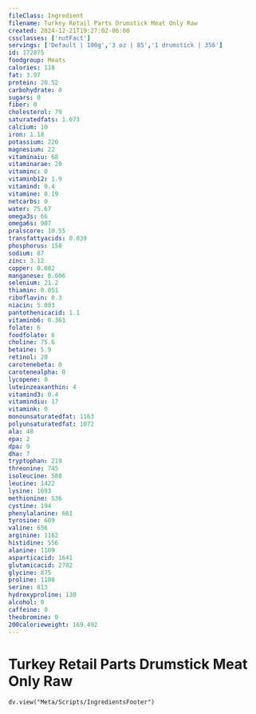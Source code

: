```yaml
---
fileClass: Ingredient
filename: Turkey Retail Parts Drumstick Meat Only Raw
created: 2024-12-21T19:27:02-06:00
cssclasses: ['nutFact']
servings: ['Default | 100g','3 oz | 85','1 drumstick | 356']
id: 172875
foodgroup: Meats
calories: 118
fat: 3.97
protein: 20.52
carbohydrate: 0
sugars: 0
fiber: 0
cholesterol: 79
saturatedfats: 1.073
calcium: 10
iron: 1.18
potassium: 220
magnesium: 22
vitaminaiu: 68
vitaminarae: 20
vitaminc: 0
vitaminb12: 1.9
vitamind: 0.4
vitamine: 0.19
netcarbs: 0
water: 75.67
omega3s: 66
omega6s: 907
pralscore: 10.55
transfattyacids: 0.039
phosphorus: 158
sodium: 87
zinc: 3.12
copper: 0.082
manganese: 0.006
selenium: 21.2
thiamin: 0.051
riboflavin: 0.3
niacin: 5.003
pantothenicacid: 1.1
vitaminb6: 0.361
folate: 6
foodfolate: 6
choline: 75.6
betaine: 5.9
retinol: 20
carotenebeta: 0
carotenealpha: 0
lycopene: 0
luteinzeaxanthin: 4
vitamind3: 0.4
vitamindiu: 17
vitamink: 0
monounsaturatedfat: 1163
polyunsaturatedfat: 1072
ala: 48
epa: 2
dpa: 9
dha: 7
tryptophan: 219
threonine: 745
isoleucine: 588
leucine: 1422
lysine: 1693
methionine: 536
cystine: 194
phenylalanine: 661
tyrosine: 609
valine: 656
arginine: 1162
histidine: 556
alanine: 1109
asparticacid: 1641
glutamicacid: 2782
glycine: 875
proline: 1108
serine: 813
hydroxyproline: 130
alcohol: 0
caffeine: 0
theobromine: 0
200calorieweight: 169.492
---
```


# Turkey Retail Parts Drumstick Meat Only Raw

```dataviewjs
dv.view("Meta/Scripts/IngredientsFooter")
```